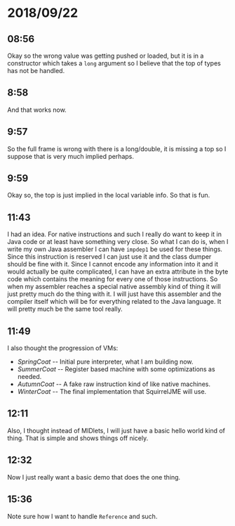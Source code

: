 # 2018/09/22

## 08:56

Okay so the wrong value was getting pushed or loaded, but it is in a
constructor which takes a `long` argument so I believe that the top
of types has not be handled.

## 8:58

And that works now.

## 9:57

So the full frame is wrong with there is a long/double, it is missing a
top so I suppose that is very much implied perhaps.

## 9:59

Okay so, the top is just implied in the local variable info. So that is
fun.

## 11:43

I had an idea. For native instructions and such I really do want to keep
it in Java code or at least have something very close. So what I can do is,
when I write my own Java assembler I can have `impdep1` be used for these
things. Since this instruction is reserved I can just use it and the class
dumper should be fine with it. Since I cannot encode any information into
it and it would actually be quite complicated, I can have an extra attribute
in the byte code which contains the meaning for every one of those
instructions. So when my assembler reaches a special native assembly kind of
thing it will just pretty much do the thing with it. I will just have this
assembler and the compiler itself which will be for everything related to the
Java language. It will pretty much be the same tool really.

## 11:49

I also thought the progression of VMs:

 * _SpringCoat_ -- Initial pure interpreter, what I am building now.
 * _SummerCoat_ -- Register based machine with some optimizations as needed.
 * _AutumnCoat_ -- A fake raw instruction kind of like native machines.
 * _WinterCoat_ -- The final implementation that SquirrelJME will use.

## 12:11

Also, I thought instead of MIDlets, I will just have a basic hello world kind
of thing. That is simple and shows things off nicely.

## 12:32

Now I just really want a basic demo that does the one thing.

## 15:36

Note sure how I want to handle `Reference` and such.
